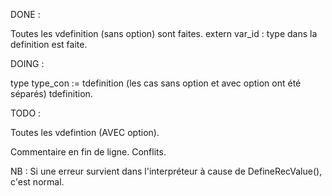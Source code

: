 DONE :

Toutes les vdefinition (sans option) sont faites.
extern var_id : type dans la definition est faite.


DOING : 

type type_con := tdefinition (les cas sans option et avec option ont été séparés)
tdefinition.


TODO : 

Toutes les vdefintion (AVEC option).

Commentaire en fin de ligne.
Conflits.


NB : Si une erreur survient dans l'interpréteur à cause de DefineRecValue(),  
c'est normal.
